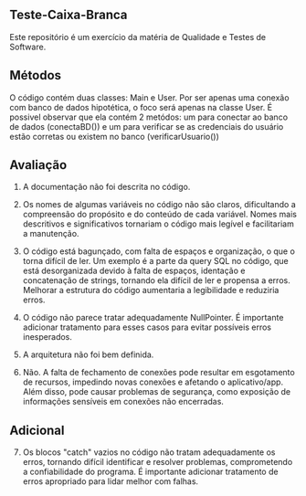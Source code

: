 ## Teste-Caixa-Branca

Este repositório é um exercício da matéria de Qualidade e Testes de Software.

## Métodos
O código contém duas classes: Main e User. Por ser apenas uma conexão com banco de dados hipotética, o foco será apenas na classe User. É possivel observar que ela contém 2 metódos: um para conectar ao banco de dados (conectaBD()) e um para verificar se as credenciais do usuário estão corretas ou existem no banco (verificarUsuario())

## Avaliação
1. A documentação não foi descrita no código.
  
2. Os nomes de algumas variáveis no código não são claros, dificultando a compreensão do propósito e do conteúdo de cada variável. Nomes mais descritivos e significativos tornariam o código mais legível e facilitariam a manutenção.
  
3. O código está bagunçado, com falta de espaços e organização, o que o torna difícil de ler. Um exemplo é a parte da query SQL no código, que está desorganizada devido à falta de espaços, identação e concatenação de strings, tornando ela difícil de ler e propensa a erros. Melhorar a estrutura do código aumentaria a legibilidade e reduziria erros.

4. O código não parece tratar adequadamente  NullPointer. É importante adicionar tratamento para esses casos para evitar possíveis erros inesperados.

5. A arquitetura não foi bem definida.

6. Não. A falta de fechamento de conexões pode resultar em esgotamento de recursos, impedindo novas conexões e afetando o aplicativo/app. Além disso, pode causar problemas de segurança, como exposição de informações sensíveis em conexões não encerradas.

## Adicional

7. Os blocos "catch" vazios no código não tratam adequadamente os erros, tornando difícil identificar e resolver problemas, comprometendo a confiabilidade do programa. É importante adicionar tratamento de erros apropriado para lidar melhor com falhas.
